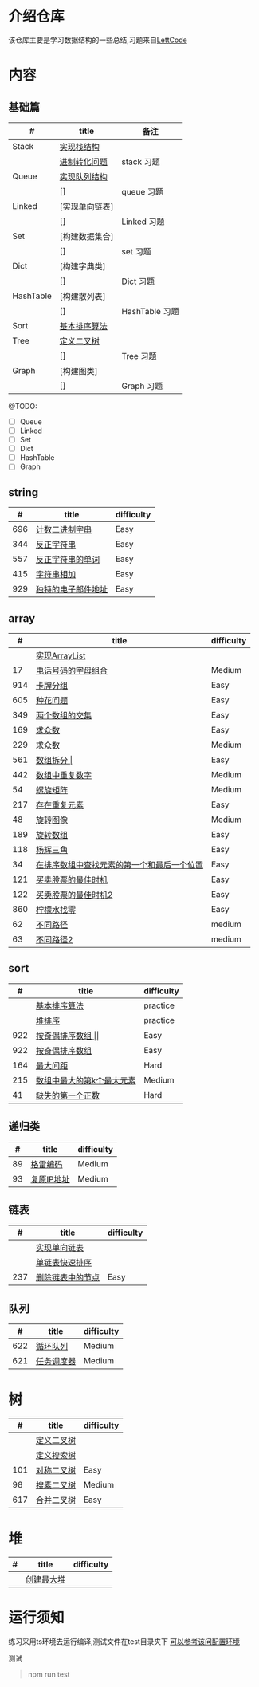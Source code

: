 
# 介绍仓库
该仓库主要是学习数据结构的一些总结,习题来自[LettCode](https://leetcode-cn.com)

# 内容
## 基础篇

| # |  title | 备注 | 
| --- | ---- | ------- | 
| Stack | [实现栈结构](./src/stack/basic.ts) |  |
|  | [进制转化问题](./src/basic/converter.ts) | stack 习题 |
| Queue | [实现队列结构](./src/queue/basic.ts) |  |
|  | [] | queue 习题 |
| Linked    | [实现单向链表]   | |
|  | [] | Linked 习题 |
|  Set   | [构建数据集合]   | |
|  | [] | set 习题 |
|  Dict   | [构建字典类]   | |
|  | [] | Dict 习题 |
|  HashTable   | [构建散列表]   | |
|  | [] | HashTable 习题 |
|  Sort   | [基本排序算法](./src/sort/basic.ts)||
|  Tree   | [定义二叉树](./src/tree/basic.ts) |  |
|  | [] | Tree 习题 |
| Graph |[构建图类]|
|  | [] | Graph 习题 |

@TODO:

* [ ] Queue  
* [ ] Linked
* [ ] Set
* [ ] Dict
* [ ] HashTable
* [ ] Graph

## string
   
| #   | title                                                 | difficulty |
| --- | ----------------------------------------------------- | ---------- |
| 696 | [计数二进制字串](./src/string/countBinarySubstr.ts)   | Easy       |
| 344 | [反正字符串](./src/string/reverseString.ts)           | Easy       |
| 557 | [反正字符串的单词](./src/string/reverseWords.ts)      | Easy       |
| 415 | [字符串相加](./src/string/addString.ts)               | Easy       |
| 929 | [独特的电子邮件地址](./src/string/numUniqueEmails.ts) | Easy       |

## array

| #   | title                                                                    | difficulty |
| --- | ------------------------------------------------------------------------ | ---------- |
|     | [实现ArrayList](./src/array/basic.ts)                  |      |
| 17  | [电话号码的字母组合](./src/array/letterCombinations.ts)                  | Medium     |
| 914 | [卡牌分组](./src/array/hasGroupsSize.ts)                                 | Easy       |
| 605 | [种花问题](./src/array/canPlaceFlowers.ts)                               | Easy       |
| 349 | [两个数组的交集](./src/array/intersection.ts)                            | Easy       |
| 169 | [求众数](./src/array/majorityElement.ts)                                 | Easy       |
| 229 | [求众数](./src/array/majorityElement-two.ts)                             | Medium     |
| 561 | [数组拆分 \| ](./src/array/arrayPairSum.ts)                              | Easy       |
| 442 | [数组中重复数字](./src/array/findDuplicates.ts)                          | Medium     |
| 54  | [螺旋矩阵](./src/array/spiralOrder.ts)                                   | Medium     |
| 217 | [存在重复元素](./src/array/containsDuplicate.ts)                         | Easy       |
| 48  | [旋转图像](./src/array/rotate.image.ts)                                  | Medium     |
| 189 | [旋转数组](./src/array/totate.image.ts)                                  | Easy       |
| 118 | [杨辉三角](./src/array/triangle.generate.ts)                             | Easy       |
| 34  | [在排序数组中查找元素的第一个和最后一个位置](./src/array/searchRange.ts) | Easy       |
| 121  | [买卖股票的最佳时机](./src/array/max.profit.ts) | Easy       |
| 122  | [买卖股票的最佳时机2](./src/array/max.profit.ts) | Easy       |
| 860  | [柠檬水找零](./src/array/lemonade.ts) | Easy       |
| 62  | [不同路径](./src/array/unique.paths.ts) | medium       |
| 63  | [不同路径2](./src/array/unique.paths.ts) | medium       |


## sort
   
| #   | title                                                     | difficulty |
| --- | --------------------------------------------------------- | ---------- |
|     | [基本排序算法](./src/sort/basic.ts)                       | practice   |
|     | [堆排序](./src/heap/basic.ts)                             | practice   |
| 922 | [按奇偶排序数组 \|\|](./src/sort/sortArrayParityTwo.ts)   | Easy       |
| 922 | [按奇偶排序数组 ](./src/sort/sortArrayParity.ts)          | Easy       |
| 164 | [最大间距](./src/sort/maximumGap.ts)                      | Hard       |
| 215 | [数组中最大的第k个最大元素](./src/sort/findKthLargest.ts) | Medium     |
| 41  | [缺失的第一个正数](./src/sort/firstMissingPositive.ts)    | Hard       |

## 递归类

| #   | title                                               | difficulty |
| --- | --------------------------------------------------- | ---------- |
| 89  | [格雷编码](./src/recursive/grayCode.ts)             | Medium     |
| 93  | [复原IP地址](./src/recursive/restoreIpAddresses.ts) | Medium     |

## 链表

| #   | title                                             | difficulty |
| --- | ------------------------------------------------- | ---------- |
|     | [实现单向链表](./src/linked/basic.ts)             |            |
|     | [单链表快速排序](./src/linked/quick.sort.link.ts) |
| 237 | [删除链表中的节点](./src/linked/)                 | Easy       |

## 队列

| #   | title                                             | difficulty |
| --- | ------------------------------------------------- | ---------- |
| 622 | [循环队列](./src/queue/circular.queue.ts)         | Medium     |
| 621 | [任务调度器](./src/queue/least.interval.queue.ts) | Medium     |

# 树
| #   | title                                 | difficulty |
| --- | ------------------------------------- | ---------- |
|     | [定义二叉树](./src/tree/basic.ts)     |            |
|     | [定义搜索树](./src/tree/basic.ts)     |            |
| 101 | [对称二叉树](./src/tree/basic.ts)     | Easy       |
| 98  | [搜素二叉树](./src/tree/basic.ts)     | Medium     |
| 617 | [合并二叉树](./src/tree/mergeTree.ts) | Easy       |
# 堆
| #   | title                             | difficulty |
| --- | --------------------------------- | ---------- |
|     | [创建最大堆](./src/heap/basic.ts) |            |

# 运行须知
练习采用ts环境去运行编译,测试文件在test目录夹下
[可以参考该问配置环境](https://tasaid.com/blog/2018122819513079.html)

测试
> npm run test

  